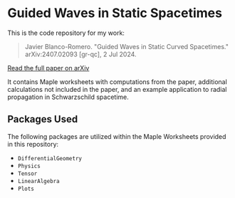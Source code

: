 # Guided Waves in Static Spacetimes

This is the code repository for my work:

> Javier Blanco-Romero. "Guided Waves in Static Curved Spacetimes." arXiv:2407.02093 [gr-qc], 2 Jul 2024.

[Read the full paper on arXiv](https://arxiv.org/abs/2407.02093)

It contains Maple worksheets with computations from the paper, additional calculations not included in the paper, and an example application to radial propagation in Schwarzschild spacetime.

## Packages Used

The following packages are utilized within the Maple Worksheets provided in this repository:

- `DifferentialGeometry`
- `Physics`
- `Tensor`
- `LinearAlgebra`
- `Plots`
